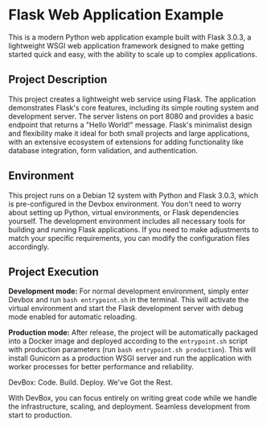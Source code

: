 # Flask Web Application Example

This is a modern Python web application example built with Flask 3.0.3, a lightweight WSGI web application framework designed to make getting started quick and easy, with the ability to scale up to complex applications.

## Project Description

This project creates a lightweight web service using Flask. The application demonstrates Flask's core features, including its simple routing system and development server. The server listens on port 8080 and provides a basic endpoint that returns a "Hello World!" message. Flask's minimalist design and flexibility make it ideal for both small projects and large applications, with an extensive ecosystem of extensions for adding functionality like database integration, form validation, and authentication.

## Environment

This project runs on a Debian 12 system with Python and Flask 3.0.3, which is pre-configured in the Devbox environment. You don't need to worry about setting up Python, virtual environments, or Flask dependencies yourself. The development environment includes all necessary tools for building and running Flask applications. If you need to make adjustments to match your specific requirements, you can modify the configuration files accordingly.

## Project Execution

**Development mode:** For normal development environment, simply enter Devbox and run `bash entrypoint.sh` in the terminal. This will activate the virtual environment and start the Flask development server with debug mode enabled for automatic reloading.

**Production mode:** After release, the project will be automatically packaged into a Docker image and deployed according to the `entrypoint.sh` script with production parameters (run `bash entrypoint.sh production`). This will install Gunicorn as a production WSGI server and run the application with worker processes for better performance and reliability.


DevBox: Code. Build. Deploy. We've Got the Rest.

With DevBox, you can focus entirely on writing great code while we handle the infrastructure, scaling, and deployment. Seamless development from start to production. 